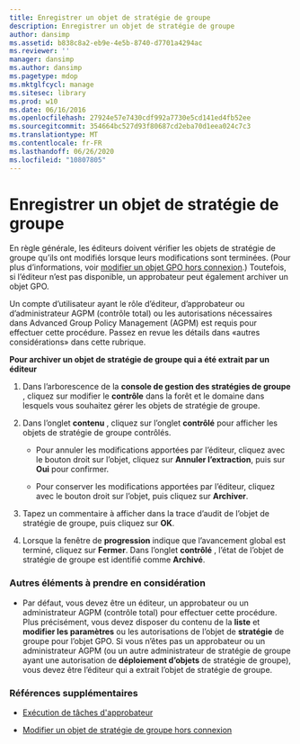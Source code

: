 ```yaml
---
title: Enregistrer un objet de stratégie de groupe
description: Enregistrer un objet de stratégie de groupe
author: dansimp
ms.assetid: b838c8a2-eb9e-4e5b-8740-d7701a4294ac
ms.reviewer: ''
manager: dansimp
ms.author: dansimp
ms.pagetype: mdop
ms.mktglfcycl: manage
ms.sitesec: library
ms.prod: w10
ms.date: 06/16/2016
ms.openlocfilehash: 27924e57e7430cdf992a7730e5cd141ed4fb52ee
ms.sourcegitcommit: 354664bc527d93f80687cd2eba70d1eea024c7c3
ms.translationtype: MT
ms.contentlocale: fr-FR
ms.lasthandoff: 06/26/2020
ms.locfileid: "10807805"
---
```

# Enregistrer un objet de stratégie de groupe


En règle générale, les éditeurs doivent vérifier les objets de stratégie de groupe qu’ils ont modifiés lorsque leurs modifications sont terminées. (Pour plus d’informations, voir [modifier un objet GPO hors connexion](edit-a-gpo-offline-agpm40.md).) Toutefois, si l’éditeur n’est pas disponible, un approbateur peut également archiver un objet GPO.

Un compte d’utilisateur ayant le rôle d’éditeur, d’approbateur ou d’administrateur AGPM (contrôle total) ou les autorisations nécessaires dans Advanced Group Policy Management (AGPM) est requis pour effectuer cette procédure. Passez en revue les détails dans «autres considérations» dans cette rubrique.

**Pour archiver un objet de stratégie de groupe qui a été extrait par un éditeur**

1.  Dans l’arborescence de la **console de gestion des stratégies de groupe** , cliquez sur modifier le **contrôle** dans la forêt et le domaine dans lesquels vous souhaitez gérer les objets de stratégie de groupe.

2.  Dans l’onglet **contenu** , cliquez sur l’onglet **contrôlé** pour afficher les objets de stratégie de groupe contrôlés.

    -   Pour annuler les modifications apportées par l’éditeur, cliquez avec le bouton droit sur l’objet, cliquez sur **Annuler l’extraction**, puis sur **Oui** pour confirmer.

    -   Pour conserver les modifications apportées par l’éditeur, cliquez avec le bouton droit sur l’objet, puis cliquez sur **Archiver**.

3.  Tapez un commentaire à afficher dans la trace d’audit de l’objet de stratégie de groupe, puis cliquez sur **OK**.

4.  Lorsque la fenêtre de **progression** indique que l’avancement global est terminé, cliquez sur **Fermer**. Dans l’onglet **contrôlé** , l’état de l’objet de stratégie de groupe est identifié comme **Archivé**.

### Autres éléments à prendre en considération

-   Par défaut, vous devez être un éditeur, un approbateur ou un administrateur AGPM (contrôle total) pour effectuer cette procédure. Plus précisément, vous devez disposer du contenu de la **liste** et **modifier les paramètres** ou les autorisations de l’objet de **stratégie** de groupe pour l’objet GPO. Si vous n’êtes pas un approbateur ou un administrateur AGPM (ou un autre administrateur de stratégie de groupe ayant une autorisation de **déploiement d’objets** de stratégie de groupe), vous devez être l’éditeur qui a extrait l’objet de stratégie de groupe.

### Références supplémentaires

-   [Exécution de tâches d'approbateur](performing-approver-tasks-agpm40.md)

-   [Modifier un objet de stratégie de groupe hors connexion](edit-a-gpo-offline-agpm40.md)

 

 





